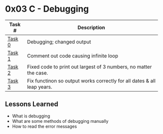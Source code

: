 # 0x03 C - Debugging
Task # | Description
-------|------------
[Task 0](0-main.c) | Debugging; changed output
[Task 1](1-main.c) | Comment out code causing infinite loop
[Task 2](2-largest_number.c) | Fixed code to print out largest of 3 numbers, no matter the case.
[Task 3](3-print_remaining_days.c) | Fix functinon so output works correctly for all dates & all leap years.
 ## Lessons Learned
* What is debugging
* What are some methods of debugging manually
* How to read the error messages
